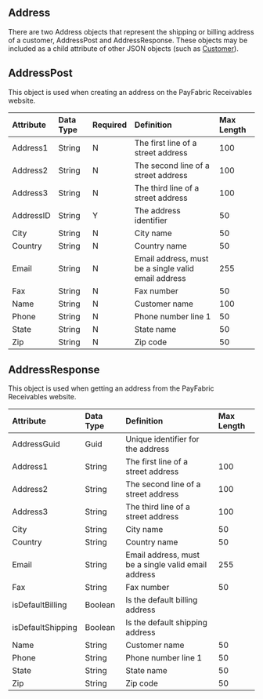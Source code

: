 ## Address
There are two Address objects that represent the shipping or billing address of a customer, AddressPost and AddressResponse. These objects may be included as a child attribute of other JSON objects (such as [Customer](Customer.md)).


## AddressPost
This object is used when creating an address on the PayFabric Receivables website.

| Attribute | Data Type | Required | Definition | Max Length |
| :----------- | :--------- | :--------- | :--------- | :--------- |
| Address1 | String | N | The first line of a street address | 100 |
| Address2 | String | N | The second line of a street address | 100 |
| Address3 | String | N | The third line of a street address | 100 |
| AddressID | String | Y | The address identifier | 50 |
| City | String | N | City name | 50 |
| Country | String | N | Country name | 50 |
| Email | String | N | Email address, must be a single valid email address | 255 |
| Fax | String | N | Fax number | 50 |
| Name | String | N | Customer name | 100 |
| Phone | String | N | Phone number line 1 | 50 |
| State | String | N | State name | 50 |
| Zip | String | N | Zip code | 50 |


## AddressResponse
This object is used when getting an address from the PayFabric Receivables website.

| Attribute | Data Type | Definition | Max Length |
| :----------- | :--------- | :--------- | :--------- |
| AddressGuid | Guid | Unique identifier for the address |  |
| Address1 | String | The first line of a street address | 100 |
| Address2 | String | The second line of a street address | 100 |
| Address3 | String | The third line of a street address | 100 |
| City | String | City name | 50 |
| Country | String | Country name | 50 |
| Email | String | Email address, must be a single valid email address | 255 |
| Fax | String | Fax number | 50 |
| isDefaultBilling | Boolean | Is the default billing address |  |
| isDefaultShipping | Boolean | Is the default shipping address |  |
| Name | String | Customer name | 50 |
| Phone | String | Phone number line 1 | 50 |
| State | String | State name | 50 |
| Zip | String | Zip code | 50 |
